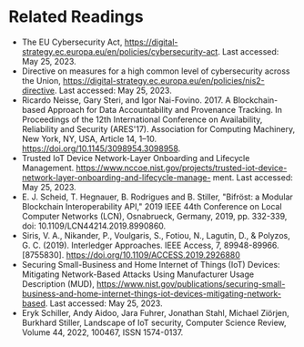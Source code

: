 # Related Readings

- The EU Cybersecurity Act, https://digital-strategy.ec.europa.eu/en/policies/cybersecurity-act. Last accessed: May 25, 2023.
- Directive on measures for a high common level of cybersecurity across the Union, https://digital-strategy.ec.europa.eu/en/policies/nis2-directive. Last accessed: May 25, 2023.
- Ricardo Neisse, Gary Steri, and Igor Nai-Fovino. 2017. A Blockchain-based Approach for Data Accountability and Provenance Tracking. In Proceedings of the 12th International Conference on Availability, Reliability and Security (ARES'17). Association for Computing Machinery, New York, NY, USA, Article 14, 1–10. https://doi.org/10.1145/3098954.3098958.
- Trusted IoT Device Network-Layer Onboarding and Lifecycle Management. https://www.nccoe.nist.gov/projects/trusted-iot-device-network-layer-onboarding-and-lifecycle-manage- ment. Last accessed: May 25, 2023.
- E. J. Scheid, T. Hegnauer, B. Rodrigues and B. Stiller, "Bifröst: a Modular Blockchain Interoperability API," 2019 IEEE 44th Conference on Local Computer Networks (LCN), Osnabrueck, Germany, 2019, pp. 332-339, doi: 10.1109/LCN44214.2019.8990860.
- Siris, V. A., Nikander, P., Voulgaris, S., Fotiou, N., Lagutin, D., & Polyzos, G. C. (2019). Interledger Approaches. IEEE Access, 7, 89948-89966. [8755830]. https://doi.org/10.1109/ACCESS.2019.2926880
- Securing Small-Business and Home Internet of Things (IoT) Devices: Mitigating Network-Based Attacks Using Manufacturer Usage Description (MUD), https://www.nist.gov/publications/securing-small-business-and-home-internet-things-iot-devices-mitigating-network-based. Last accessed: May 25, 2023.
- Eryk Schiller, Andy Aidoo, Jara Fuhrer, Jonathan Stahl, Michael Ziörjen, Burkhard Stiller, Landscape of IoT security, Computer Science Review, Volume 44, 2022, 100467, ISSN 1574-0137.
